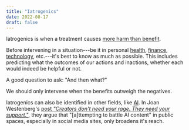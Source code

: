 ```yaml
---
title: "Iatrogenics"
date: 2022-08-17
draft: false
---
```


Iatrogenics is when a treatment causes
[more harm than benefit](/second-order-thinking).

Before intervening in a situation---be
it in personal [health](/health), [finance](/personal-finance), [technology](/technology), etc.---it's
best to know as much as possible.
This includes predicting what the outcomes of our actions and inactions,
whether each would indeed be helpful or not.

A good question to ask: "And then what?"

We should only intervene when the benefits outweigh the negatives.

Iatrogenics can also be identified in other fields, like [AI](/ai).
In Joan Westenberg's
[post *"Creators don't need your rage. They need your support."*](https://www.joanwestenberg.com/creators-dont-need-your-rage-they-need-your-support), they argue that "[a]ttempting to battle AI content" in public spaces, especially in social media sites, only broadens it's reach.

